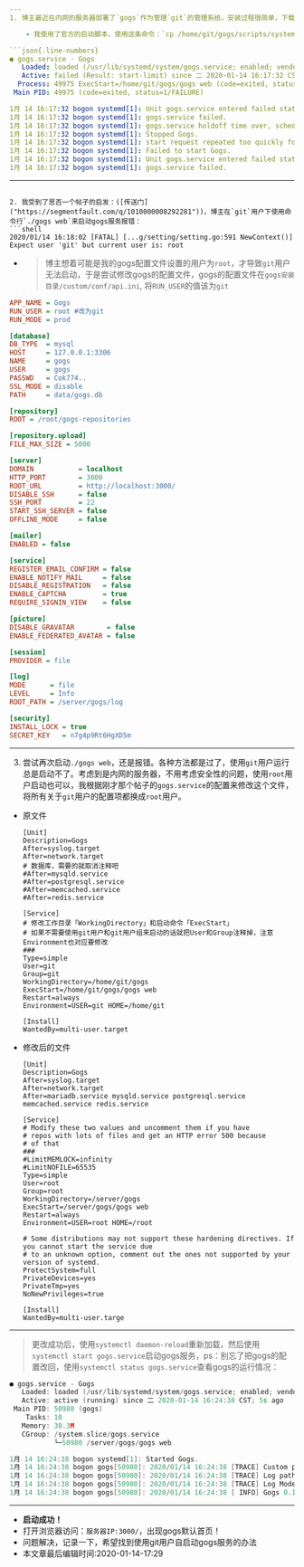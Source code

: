 ```yaml
---
1. 博主最近在内网的服务器部署了`gogs`作为管理`git`的管理系统，安装过程很简单，下载好二进制包，设置好选项就安装成功了，但是每次都要运行`./gogs web`颇为麻烦，于是参考了`官方文档`的方法制作自启动文件：

    - 我使用了官方的启动脚本，使用这条命令：`cp /home/git/gogs/scripts/systemd/gogs.service /usr/lib/systemd/system/`，切换到git用户`su git`，运行服务`systemctl start gogs.service`，使用`systemctl status gogs.service`查看服务有没有启动成功：

```json{.line-numbers}
● gogs.service - Gogs
   Loaded: loaded (/usr/lib/systemd/system/gogs.service; enabled; vendor preset: disabled)
   Active: failed (Result: start-limit) since 二 2020-01-14 16:17:32 CST; 6s ago
  Process: 49975 ExecStart=/home/git/gogs/gogs web (code=exited, status=1/FAILURE)
 Main PID: 49975 (code=exited, status=1/FAILURE)

1月 14 16:17:32 bogon systemd[1]: Unit gogs.service entered failed state.
1月 14 16:17:32 bogon systemd[1]: gogs.service failed.
1月 14 16:17:32 bogon systemd[1]: gogs.service holdoff time over, scheduling restart.
1月 14 16:17:32 bogon systemd[1]: Stopped Gogs.
1月 14 16:17:32 bogon systemd[1]: start request repeated too quickly for gogs.service
1月 14 16:17:32 bogon systemd[1]: Failed to start Gogs.
1月 14 16:17:32 bogon systemd[1]: Unit gogs.service entered failed state.
1月 14 16:17:32 bogon systemd[1]: gogs.service failed.
```
---
```

2. 我受到了思否一个帖子的启发：([传送门]("https://segmentfault.com/q/1010000008292281"))，博主在`git`用户下使用命令行`./gogs web`来启动gogs服务报错：
```shell
2020/01/14 16:18:02 [FATAL] [...g/setting/setting.go:591 NewContext()] Expect user 'git' but current user is: root
```
   - > 博主想着可能是我的gogs配置文件设置的用户为`root`，才导致`git`用户无法启动，于是尝试修改gogs的配置文件，gogs的配置文件在`gogs安装目录/custom/conf/api.ini`, 将`RUN_USER`的值该为`git`

```ini
APP_NAME = Gogs
RUN_USER = root #改为git
RUN_MODE = prod

[database]
DB_TYPE  = mysql
HOST     = 127.0.0.1:3306
NAME     = gogs
USER     = gogs
PASSWD   = Cok774..
SSL_MODE = disable
PATH     = data/gogs.db

[repository]
ROOT = /root/gogs-repositories

[repository.upload]
FILE_MAX_SIZE = 5000

[server]
DOMAIN           = localhost
HTTP_PORT        = 3000
ROOT_URL         = http://localhost:3000/
DISABLE_SSH      = false
SSH_PORT         = 22
START_SSH_SERVER = false
OFFLINE_MODE     = false

[mailer]
ENABLED = false

[service]
REGISTER_EMAIL_CONFIRM = false
ENABLE_NOTIFY_MAIL     = false
DISABLE_REGISTRATION   = false
ENABLE_CAPTCHA         = true
REQUIRE_SIGNIN_VIEW    = false

[picture]
DISABLE_GRAVATAR        = false
ENABLE_FEDERATED_AVATAR = false

[session]
PROVIDER = file

[log]
MODE      = file
LEVEL     = Info
ROOT_PATH = /server/gogs/log

[security]
INSTALL_LOCK = true
SECRET_KEY   = n7g4p9Rt6HgXD5m
```
---
3. 尝试再次启动`./gogs web`，还是报错。各种方法都是过了，使用`git`用户运行总是启动不了。考虑到是内网的服务器，不用考虑安全性的问题，使用`root`用户启动也可以，我根据刚才那个帖子的`gogs.service`的配置来修改这个文件，将所有关于`git`用户的配置项都换成`root`用户。

- 原文件

  ```ini{.line-numbers}
  [Unit]
  Description=Gogs
  After=syslog.target
  After=network.target
  # 数据库，需要的就取消注释吧
  #After=mysqld.service
  #After=postgresql.service
  #After=memcached.service
  #After=redis.service
  
  [Service]
  # 修改工作目录「WorkingDirectory」和启动命令「ExecStart」
  # 如果不需要使用git用户和git用户组来启动的话就把User和Group注释掉，注意Environment也对应要修改
  ###
  Type=simple
  User=git
  Group=git
  WorkingDirectory=/home/git/gogs
  ExecStart=/home/git/gogs/gogs web
  Restart=always
  Environment=USER=git HOME=/home/git
  
  [Install]
  WantedBy=multi-user.target
  ```

- 修改后的文件

  ```ini{.line-numbers}
  [Unit]
  Description=Gogs
  After=syslog.target
  After=network.target
  After=mariadb.service mysqld.service postgresql.service memcached.service redis.service
  
  [Service]
  # Modify these two values and uncomment them if you have
  # repos with lots of files and get an HTTP error 500 because
  # of that
  ###
  #LimitMEMLOCK=infinity
  #LimitNOFILE=65535
  Type=simple
  User=root
  Group=root
  WorkingDirectory=/server/gogs
  ExecStart=/server/gogs/gogs web
  Restart=always
  Environment=USER=root HOME=/root
  
  # Some distributions may not support these hardening directives. If you cannot start the service due
  # to an unknown option, comment out the ones not supported by your version of systemd.
  ProtectSystem=full
  PrivateDevices=yes
  PrivateTmp=yes
  NoNewPrivileges=true
  
  [Install]
  WantedBy=multi-user.targe
  ```

---
> 更改成功后，使用`systemctl daemon-reload`重新加载，然后使用`systemctl start gogs.service`启动gogs服务，ps：别忘了把gogs的配置改回，使用`systemctl status gogs.service`查看gogs的运行情况：

```cpp
● gogs.service - Gogs
   Loaded: loaded (/usr/lib/systemd/system/gogs.service; enabled; vendor preset: disabled)
   Active: active (running) since 二 2020-01-14 16:24:38 CST; 5s ago
 Main PID: 50980 (gogs)
    Tasks: 10
   Memory: 30.3M
   CGroup: /system.slice/gogs.service
           └─50980 /server/gogs/gogs web

1月 14 16:24:38 bogon systemd[1]: Started Gogs.
1月 14 16:24:38 bogon gogs[50980]: 2020/01/14 16:24:38 [TRACE] Custom path: /server/gogs/custom
1月 14 16:24:38 bogon gogs[50980]: 2020/01/14 16:24:38 [TRACE] Log path: /server/gogs/log
1月 14 16:24:38 bogon gogs[50980]: 2020/01/14 16:24:38 [TRACE] Log Mode: File (Info)
1月 14 16:24:38 bogon gogs[50980]: 2020/01/14 16:24:38 [ INFO] Gogs 0.11.91.0811
```
---
- **启动成功！**
- 打开浏览器访问：`服务器IP:3000/`，出现gogs默认首页！
- 问题解决，记录一下，希望找到使用git用户自启动gogs服务的办法
- 本文章最后编辑时间:2020-01-14-17:29

